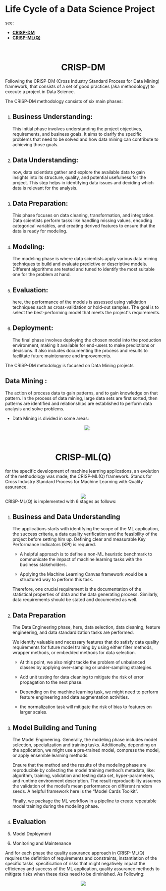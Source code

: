 # Life Cycle of a Data Science Project

see:
- [**CRISP-DM**](#)
- [**CRISP-ML(Q)**](#crisp-mlq)

</br>

# <center> CRISP-DM </center>

Following the CRISP-DM (Cross Industry Standard Process for Data Mining) framework, that consists of a set of good practices (aka methodology) to execute a project in Data Science.

The CRISP-DM methodology consists of six main phases:

1. ## Business Understanding:
    This initial phase involves understanding the project objectives, requirements, and business goals. It aims to clarify the specific problems that need to be solved and how data mining can contribute to achieving those goals.

2. ## Data Understanding:
    now, data scientists gather and explore the available data to gain insights into its structure, quality, and potential usefulness for the project. This step helps in identifying data issues and deciding which data is relevant for the analysis.

3. ## Data Preparation:
    This phase focuses on data cleaning, transformation, and integration. Data scientists perform tasks like handling missing values, encoding categorical variables, and creating derived features to ensure that the data is ready for modeling.

4. ## Modeling:
    The modeling phase is where data scientists apply various data mining techniques to build and evaluate predictive or descriptive models. Different algorithms are tested and tuned to identify the most suitable one for the problem at hand.

5. ## Evaluation:
    here, the performance of the models is assessed using validation techniques such as cross-validation or hold-out samples. The goal is to select the best-performing model that meets the project's requirements.

6. ## Deployment:
    The final phase involves deploying the chosen model into the production environment, making it available for end-users to make predictions or decisions. It also includes documenting the process and results to facilitate future maintenance and improvements.

The CRISP-DM metodology is focused on Data Mining projects

## **Data Mining** :  
The action of process data to gain patterns, and to gain knowledge on that pattern. In the process of data mining, large data sets are first sorted, then patterns are identified and relationships are established to perform data analysis and solve problems.

* Data Mining is divided in some areas:

  <center> <img src="./../Assets/data-mining.drawio.svg"/> </center>

</br>

# <center> CRISP-ML(Q)</center>

for the specific development of machine learning applications, an evolution of the methodology was made, the CRISP-ML(Q) framework. Stands for Cross Industry Standard Process for Machine Learning with Quality assurance. 

<center> <img src="./../Assets/CRISP-ML-removebg-preview.png"/> </center>
CRISP-ML(Q) is implemented with 6 stages as follows:

1. ## Business and Data Understanding
    The applications starts with identifying the scope of the ML application, the success criteria, a data quality verification and the feasibility of the project before setting him up. Defining clear and measurable Key Performance Indicators (KPI) is required.

    - A helpful approach is to define a non-ML heuristic benchmark to communicate the impact of machine learning tasks with the business stakeholders.

    - Applying the Machine Learning Canvas framework would be a structured way to perform this task.
   
    Therefore, one crucial requirement is the documentation of the statistical properties of data and the data generating process. Similarly, data requirements should be stated and documented as well.

2. ## Data Preparation
    The Data Engineering phase, here, data selection, data cleaning, feature engineering, and data standardization tasks are performed.

    We identify valuable and necessary features that do satisfy data quality requirements for future model training by using either filter methods, wrapper methods, or embedded methods for data selection. 
      
      - At this point, we also might tackle the problem of unbalanced classes by applying over-sampling or under-sampling strategies.

      - Add unit testing for data cleaning to mitigate the risk of error propagation to the next phase. 
      
      - Depending on the machine learning task, we might need to perform feature engineering and data augmentation activities. 

      - the normalization task will mitigate the risk of bias to features on larger scales. 

3. ## Model Building and Tuning
    The Model Engineering. Generally, the modeling phase includes model selection, specialization and training tasks. Additionally, depending on the application, we might use a pre-trained model, compress the model, or apply ensemble learning methods.

    Ensure that the method and the results of the modeling phase are reproducible by collecting the model training method’s metadata, like: algorithm, training, validation and testing data set, hyper-parameters, and runtime environment description. The result reproducibility assumes the validation of the model’s mean performance on different random seeds. A helpful framework here is the “Model Cards Toolkit”.

    Finally, we package the ML workflow in a pipeline to create repeatable model training during the modeling phase.

4. ## Evaluation
   
5. Model Deployment
6. Monitoring and Maintenance 

And for each phase the quality assurance approach in CRISP-ML(Q) requires the definition of requirements and constraints, instantiation of the specific tasks, specification of risks that might negatively impact the efficiency and success of the ML application, quality assurance methods to mitigate risks when these risks need to be diminished. As Following:

<center> <img src="./../Assets/quality.drawio.svg"/> </center>

